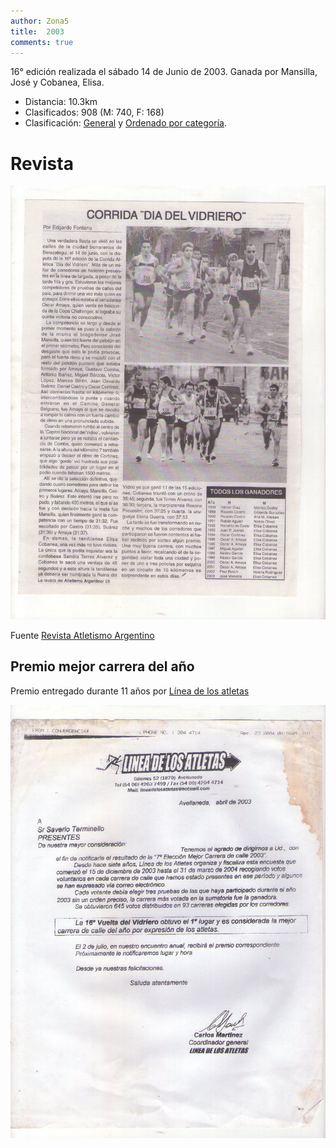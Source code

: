 ```yaml
---
author: Zona5
title:  2003
comments: true
---
```

16° edición realizada el sábado 14 de Junio de 2003. Ganada por Mansilla, José y Cobanea, Elisa.

* Distancia: 10.3km
* Clasificados: 908 (M: 740, F: 168)
* Clasificación: [General](/clasificacion/2003/2003.html) y [Ordenado por categoría](/clasificacion/2003/2003cat.html).

# Revista
![Edición 2003](/assets/img/ed/2003/2003.jpg)

Fuente [Revista Atletismo Argentino](http://www.atletismoargentino.com.ar)

## Premio mejor carrera del año
Premio entregado durante 11 años por [Línea de los atletas](https://lineadelosatletas.blogspot.com/)

![Premio mejor carrera 2003](/assets/img/ed/2003/premio2003.jpg)
